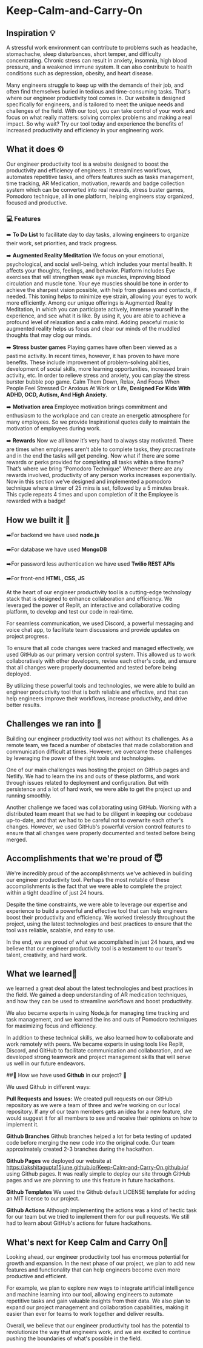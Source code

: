 # Keep-Calm-and-Carry-On

## Inspiration 💡

A stressful work environment can contribute to problems such as headache, stomachache, sleep disturbances, short temper, and difficulty concentrating. Chronic stress can result in anxiety, insomnia, high blood pressure, and a weakened immune system. It can also contribute to health conditions such as depression, obesity, and heart disease. 

Many engineers struggle to keep up with the demands of their job, and often find themselves buried in tedious and time-consuming tasks. That's where our engineer productivity tool comes in. Our website is designed specifically for engineers, and is tailored to meet the unique needs and challenges of the field. With our tool, you can take control of your work and focus on what really matters: solving complex problems and making a real impact. 
So why wait? Try our tool today and experience the benefits of increased productivity and efficiency in your engineering work.

## What it does ⚙️

Our engineer productivity tool is a website designed to boost the productivity and efficiency of engineers. It streamlines workflows, automates repetitive tasks, and offers features such as tasks management, time tracking, AR Medication, motivation, rewards and badge collection system which can be converted into real rewards, stress buster games, Pomodoro technique,  all in one platform, helping engineers stay organized, focused and productive.

### 💻 Features

➡️ **To Do List** to facilitate day to day tasks, allowing engineers to organize their work, set priorities, and track progress.

➡️ **Augmented Reality Meditation** We focus on your emotional, psychological, and social well-being, which includes your mental health. It affects your thoughts, feelings, and behavior.  Platform includes Eye exercises that will strengthen weak eye muscles, improving blood circulation and muscle tone. Your eye muscles should be tone in order to achieve the sharpest vision possible, with help from glasses and contacts, if needed. This toning helps to minimize eye strain, allowing your eyes to work more efficiently.
Among our unique offerings is Augmented Reality Meditation, in which you can participate actively, immerse yourself in the experience, and see what it is like. By using it, you are able to achieve a profound level of relaxation and a calm mind. Adding peaceful music to augmented reality helps us focus and clear our minds of the muddled thoughts that may clog our minds.

➡️ **Stress buster games** Playing games have often been viewed as a pastime activity. In recent times, however, it has proven to have more benefits. These include improvement of problem-solving abilities, development of social skills, more learning opportunities, increased brain activity, etc.
In order to relieve stress and anxiety, you can play the stress burster bubble pop game. Calm Them Down, Relax, And Focus When People Feel Stressed Or Anxious At Work or Life, **Designed For Kids With ADHD, OCD, Autism, And High Anxiety.**

➡️ **Motivation area** Employee motivation brings commitment and enthusiasm to the workplace and can create an energetic atmosphere for many employees. So we provide Inspirational quotes daily to maintain the motivation of employees during work.

➡️ **Rewards** Now we all know it’s very hard to always stay motivated. There are times when employees aren't able to complete tasks, they procrastinate and in the end the tasks will get pending.
 Now what if there are some rewards or perks provided for completing all tasks within a time frame?
That’s where we bring “Pomodoro Technique”
Whenever there are any rewards involved, productivity of any person works increases exponentially.
Now in this section we’ve designed and implemented a pomodoro technique where a timer of 25 mins is set, followed by a 5 minutes break. This cycle repeats 4 times and upon completion of it the Employee is rewarded with a badge!


## How we built it 🔧

➡️For backend we have used **node.js**

➡️For database we have used **MongoDB**

➡️For password less authentication we have used **Twilio REST APIs** 

➡️For front-end **HTML, CSS, JS**

At the heart of our engineer productivity tool is a cutting-edge technology stack that is designed to enhance collaboration and efficiency. We leveraged the power of Replit, an interactive and collaborative coding platform, to develop and test our code in real-time.

For seamless communication, we used Discord, a powerful messaging and voice chat app, to facilitate team discussions and provide updates on project progress.

To ensure that all code changes were tracked and managed effectively, we used GitHub as our primary version control system. This allowed us to work collaboratively with other developers, review each other's code, and ensure that all changes were properly documented and tested before being deployed.

By utilizing these powerful tools and technologies, we were able to build an engineer productivity tool that is both reliable and effective, and that can help engineers improve their workflows, increase productivity, and drive better results.

## Challenges we ran into 🙁

Building our engineer productivity tool was not without its challenges. As a remote team, we faced a number of obstacles that made collaboration and communication difficult at times. However, we overcame these challenges by leveraging the power of the right tools and technologies.

One of our main challenges was hosting the project on GitHub pages and Netlify. We had to learn the ins and outs of these platforms, and work through issues related to deployment and configuration. But with persistence and a lot of hard work, we were able to get the project up and running smoothly.

Another challenge we faced was collaborating using GitHub. Working with a distributed team meant that we had to be diligent in keeping our codebase up-to-date, and that we had to be careful not to overwrite each other's changes. However, we used GitHub's powerful version control features to ensure that all changes were properly documented and tested before being merged.

## Accomplishments that we're proud of 😇

We're incredibly proud of the accomplishments we've achieved in building our engineer productivity tool. Perhaps the most notable of these accomplishments is the fact that we were able to complete the project within a tight deadline of just 24 hours.

Despite the time constraints, we were able to leverage our expertise and experience to build a powerful and effective tool that can help engineers boost their productivity and efficiency. We worked tirelessly throughout the project, using the latest technologies and best practices to ensure that the tool was reliable, scalable, and easy to use.

In the end, we are proud of what we accomplished in just 24 hours, and we believe that our engineer productivity tool is a testament to our team's talent, creativity, and hard work.

## What we learned🤔

we learned a great deal about the latest technologies and best practices in the field. We gained a deep understanding of AR medication techniques, and how they can be used to streamline workflows and boost productivity.

We also became experts in using Node.js for managing time tracking and task management, and we learned the ins and outs of Pomodoro techniques for maximizing focus and efficiency.

In addition to these technical skills, we also learned how to collaborate and work remotely with peers. We became experts in using tools like Replit, Discord, and GitHub to facilitate communication and collaboration, and we developed strong teamwork and project management skills that will serve us well in our future endeavors.

##🚀 How we have used **Github** in our project? 🚀

We used Github in different ways:

**Pull Requests and Issues:** We created pull requests on our GitHub repository as we were a team of three and we're working on our local repository. If any of our team members gets an idea for a new feature, she would suggest it for all members to see and receive their opinions on how to implement it.

**Github Branches** Github branches helped a lot for beta testing of updated code before merging the new code into the original code. Our team approximately created 2-3 branches during the hackathon.

**Github Pages** we deployed our website at https://akshitagupta15june.github.io/Keep-Calm-and-Carry-On.github.io/ using Github pages. It was really simple to deploy our site through GitHub pages and we are planning to use this feature in future hackathons.

**Github Templates** We used the Github default LICENSE template for adding an MIT license to our project.

**Github Actions** Although implementing the actions was a kind of hectic task for our team but we tried to implement them for our pull requests. We still had to learn about GitHub's actions for future hackathons.


## What's next for Keep Calm and Carry On📲
Looking ahead, our engineer productivity tool has enormous potential for growth and expansion. In the next phase of our project, we plan to add new features and functionality that can help engineers become even more productive and efficient.

For example, we plan to explore new ways to integrate artificial intelligence and machine learning into our tool, allowing engineers to automate repetitive tasks and gain valuable insights from their data. We also plan to expand our project management and collaboration capabilities, making it easier than ever for teams to work together and deliver results.

Overall, we believe that our engineer productivity tool has the potential to revolutionize the way that engineers work, and we are excited to continue pushing the boundaries of what's possible in the field.



